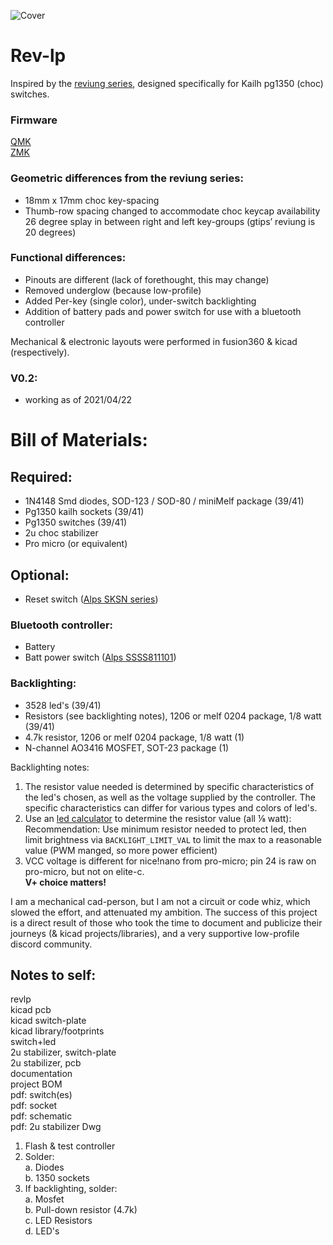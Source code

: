 ![Cover](https://imgur.com/nZNHSaW.jpg)

# Rev-lp
Inspired by the [reviung series](https://github.com/gtips/reviung), designed specifically for Kailh pg1350 (choc) switches.

### Firmware  
[QMK](https://github.com/cyril279/qmk_firmware/tree/main/keyboards/b_sides/r41lp)  
[ZMK](https://github.com/cyril279/zmk-config/tree/main/config)

### Geometric differences from the reviung series:  
- 18mm x 17mm choc key-spacing
- Thumb-row spacing changed to accommodate choc keycap availability 
26 degree splay in between right and left key-groups (gtips’ reviung is 20 degrees)

### Functional differences:  
- Pinouts are different (lack of forethought, this may change)
- Removed underglow (because low-profile)
- Added Per-key (single color), under-switch backlighting
- Addition of battery pads and power switch for use with a bluetooth controller

Mechanical & electronic layouts were performed in fusion360 & kicad (respectively).

### V0.2:
- working as of 2021/04/22 

# Bill of Materials:  

## Required:  
- 1N4148 Smd diodes, SOD-123 / SOD-80 / miniMelf package (39/41)  
- Pg1350 kailh sockets (39/41)  
- Pg1350 switches (39/41)  
- 2u choc stabilizer
- Pro micro (or equivalent)  

## Optional:
- Reset switch ([Alps SKSN series](https://tech.alpsalpine.com/prod/e/html/tact/surfacemount/sksn/sksn_list.html))

### Bluetooth controller:  
- Battery  
- Batt power switch ([Alps SSSS811101](https://tech.alpsalpine.com/prod/e/html/switch/slide/ssss8/ssss811101.html))

### Backlighting:  
- 3528 led's (39/41)  
- Resistors (see backlighting notes), 1206 or melf 0204 package, 1/8 watt (39/41)  
- 4.7k resistor, 1206 or melf 0204 package, 1/8 watt (1)  
- N-channel AO3416 MOSFET, SOT-23 package (1)  

Backlighting notes:  
1. The resistor value needed is determined by specific characteristics of the led's chosen, as well as the voltage supplied by the controller. The specific characteristics can differ for various types and colors of led's.  
2. Use an [led calculator](https://ledcalculator.net/) to determine the resistor value (all ⅛ watt):  
Recommendation: Use minimum resistor needed to protect led, then limit brightness via `BACKLIGHT_LIMIT_VAL` to limit the max to a reasonable value (PWM manged, so more power efficient)  
3. VCC voltage is different for nice!nano from pro-micro; pin 24 is raw on pro-micro, but not on elite-c.  
**V+ choice matters!**  

I am a mechanical cad-person, but I am not a circuit or code whiz, which slowed the effort, and attenuated my ambition.  The success of this project is a direct result of those who took the time to document and publicize their journeys (& kicad projects/libraries), and a very supportive low-profile discord community.  

## Notes to self:
revlp  
kicad pcb  
kicad switch-plate  
kicad library/footprints    
switch+led  
2u stabilizer, switch-plate  
2u stabilizer, pcb  
documentation  
project BOM  
pdf: switch(es)  
pdf: socket  
pdf: schematic  
pdf: 2u stabilizer Dwg  

1. Flash & test controller  
2. Solder:  
  a. Diodes  
  b. 1350 sockets  
3. If backlighting, solder:  
  a. Mosfet  
  b. Pull-down resistor (4.7k)  
  c. LED Resistors  
  d. LED's  
